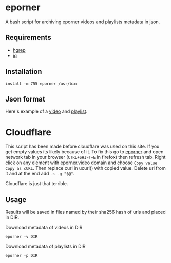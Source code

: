 # eporner

A bash script for archiving eporner videos and playlists metadata in json.

## Requirements

 - [hgrep](https://github.com/TUVIMEN/hgrep)
 - [jq](https://github.com/stedolan/jq)

## Installation

    install -m 755 eporner /usr/bin

## Json format

Here's example of a [video](video-example.json) and [playlist](playlist-example.json).

# Cloudflare

This script has been made before cloudflare was used on this site. If you get empty values its likely because of it. To fix this go to [eporner](https://eporner.video) and open network tab in your browser (`CTRL+SHIFT+E` in firefox) then refresh tab. Right click on any element with eporner.video domain and choose `Copy value` `Copy as cURL`. Then replace curl in ucurl() with copied value. Delete url from it and at the end add `-s -g "$@"`.

Cloudflare is just that terrible.

## Usage

Results will be saved in files named by their sha256 hash of urls and placed in DIR.

Download metadata of videos in DIR

    eporner -v DIR

Download metadata of playlists in DIR

    eporner -p DIR
